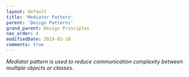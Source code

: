 ```yaml
---
layout: default
title: 'Mediator Pattern'
parent: 'Design Patterns'
grand_parent: Design Principles
nav_order: 4
modifiedDate: 2019-01-10
comments: true
---
```

<em>Mediator pattern is used to reduce communication complexity between multiple objects or classes.</em>
